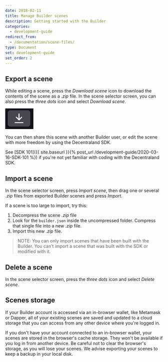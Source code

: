 ```yaml
---
date: 2018-02-11
title: Manage Builder scenes
description: Getting started with the Builder
categories:
  - development-guide
redirect_from:
  - /documentation/scene-files/
type: Document
set: development-guide
set_order: 2
---
```


## Export a scene

While editing a scene, press the _Download scene_ icon to download the contents of the scene as a _.zip_ file. In the scene selector screen, you can also press the _three dots_ icon and select _Download scene_.

![](/images/media/builder-export.png)

You can then share this scene with another Builder user, or edit the scene with more freedom by using the Decentraland SDK.

See [SDK 101]({{ site.baseurl }}{% post_url /development-guide/2020-03-16-SDK-101 %}) if you're not yet familiar with coding with the Decentraland SDK.

## Import a scene

In the scene selector screen, press _Import scene_, then drag one or several _.zip_ files from exported Builder scenes and press _Import_.

If a scene is too large to import, try this:

1. Decompress the scene _.zip_ file
2. Look for the `builder.json` inside the uncompressed folder. Compress that single file into a new _.zip_ file.
3. Import this new _.zip_ file.

> NOTE: You can only import scenes that have been built with the Builder. You can't import a scene that was built with the SDK or modified with it.

## Delete a scene

In the scene selector screen, press the _three dots_ icon and select _Delete scene_.

## Scenes storage

If your Builder account is accessed via an in-browser wallet, like Metamask or Dapper, all of your existing scenes are saved and updated to a cloud storage that you can access from any other device where you're logged in.

If you don't have your account connected to an in-browser wallet, your scenes are stored in the browser's cache storage. They won't be available if you log in from another device. Be careful not to clear the browser's storage, as you will lose your scenes. We advise exporting your scenes to keep a backup in your local disk.
